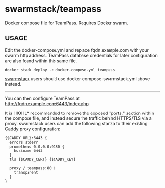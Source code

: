 # swarmstack/teampass

Docker compose file for TeamPass. Requires Docker swarm.

## USAGE

Edit the docker-compose.yml and replace fqdn.example.com with your swarm http address. TeamPass database credentials for later configuration are also found within this same file.

```
docker stack deploy -c docker-compose.yml teampass
```

[swarmstack](https://github.com/swarmstack/swarmstack) users should use docker-compose-swarmstack.yml above instead.

---

You can then configure TeamPass at http://fqdn.example.com:6443/index.php

It is HIGHLY recommended to remove the exposed "ports:" section within the compose file, and instead secure the traffic behind HTTPS/TLS via a proxy. swarmstack users can add the following stanza to their existing Caddy proxy configuration:

```
{$CADDY_URL}:6443 {
  errors stderr
  prometheus 0.0.0.0:9180 {
    hostname 6443
  }
  tls {$CADDY_CERT} {$CADDY_KEY}

  proxy / teampass:80 {
    transparent
  }
}
```
